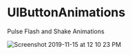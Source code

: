 # UIButtonAnimations
Pulse Flash and Shake Animations

![Screenshot 2019-11-15 at 12 10 23 PM](https://user-images.githubusercontent.com/38103919/68922306-40696700-07a1-11ea-8d93-75a94bc05b10.png)
